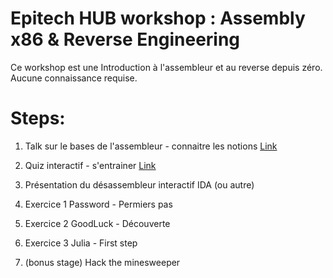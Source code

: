 # Epitech HUB workshop : Assembly x86 & Reverse Engineering

Ce workshop est une Introduction à l'assembleur et au reverse depuis zéro.
Aucune connaissance requise.

# Steps:

1. Talk sur le bases de l'assembleur - connaitre les notions [Link](https://docs.google.com/presentation/d/1-KIT0_V4jcnUQi0fpaouFQIu4bigP_cVObLsqWsxSqo/edit?usp=sharing)
2. Quiz interactif - s'entrainer
[Link](https://create.kahoot.it/share/introduction-au-langage-assembleur/ffcc97fd-2ded-49f2-a60c-22e9914c9a0d)
4. Présentation du désassembleur interactif IDA (ou autre)
5. Exercice 1 Password - Permiers pas
6. Exercice 2 GoodLuck - Découverte
7. Exercice 3 Julia - First step

8. (bonus stage) Hack the minesweeper
